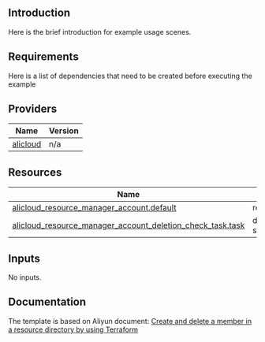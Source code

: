 <!-- BEGIN_TF_DOCS -->

## Introduction

Here is the brief introduction for example usage scenes.

## Requirements

Here is a list of dependencies that need to be created before executing the example

## Providers

| Name | Version |
|------|---------|
| <a name="provider_alicloud"></a> [alicloud](#provider\_alicloud) | n/a |

## Resources

| Name | Type |
|------|------|
| [alicloud_resource_manager_account.default](https://registry.terraform.io/providers/hashicorp/alicloud/latest/docs/resources/resource_manager_account) | resource |
| [alicloud_resource_manager_account_deletion_check_task.task](https://registry.terraform.io/providers/hashicorp/alicloud/latest/docs/data-sources/resource_manager_account_deletion_check_task) | data source |

## Inputs

No inputs.

## Documentation
<!-- docs-link -->

The template is based on Aliyun document: [Create and delete a member in a resource directory by using Terraform](http://help.aliyun.com/document_detail/2510323.htm)

<!-- docs-link -->
<!-- END_TF_DOCS -->    